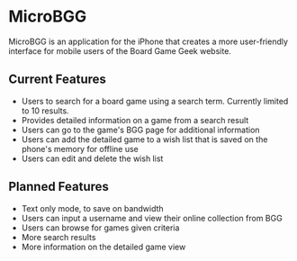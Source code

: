 # MicroBGG

MicroBGG is an application for the iPhone that creates a more user-friendly interface for mobile users of the Board Game Geek website.

## Current Features

* Users to search for a board game using a search term. Currently limited to 10 results.
* Provides detailed information on a game from a search result
* Users can go to the game's BGG page for additional information
* Users can add the detailed game to a wish list that is saved on the phone's memory for offline use
* Users can edit and delete the wish list

## Planned Features

* Text only mode, to save on bandwidth
* Users can input a username and view their online collection from BGG
* Users can browse for games given criteria
* More search results
* More information on the detailed game view

